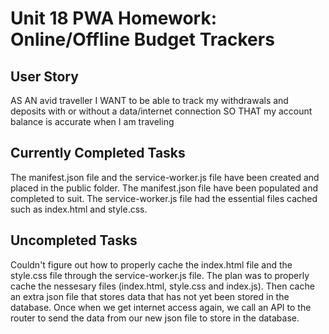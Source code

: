 # Unit 18 PWA Homework: Online/Offline Budget Trackers

## User Story
AS AN avid traveller
I WANT to be able to track my withdrawals and deposits with or without a data/internet connection
SO THAT my account balance is accurate when I am traveling

## Currently Completed Tasks
The manifest.json file and the service-worker.js file have been created and placed in the public folder. The manifest.json file have been populated and completed to suit. The service-worker.js file had the essential files cached such as index.html and style.css.

## Uncompleted Tasks
Couldn't figure out how to properly cache the index.html file and the style.css file through the service-worker.js file. The plan was to properly cache the nessesary files (index.html, style.css and index.js). Then cache an extra json file that stores data that has not yet been stored in the database. Once when we get internet access again, we call an API to the router to send the data from our new json file to store in the database.

